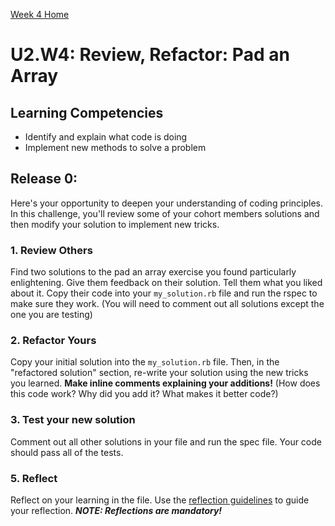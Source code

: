 [Week 4 Home](../../)

# U2.W4: Review, Refactor: Pad an Array

## Learning Competencies
- Identify and explain what code is doing
- Implement new methods to solve a problem

## Release 0:
Here's your opportunity to deepen your understanding of coding principles. In this challenge, you'll review some of your cohort members solutions and then modify your solution to implement new tricks. 

### 1. Review Others
Find two solutions to the pad an array exercise you found particularly enlightening. Give them feedback on their solution. Tell them what you liked about it. 
Copy their code into your `my_solution.rb` file and run the rspec to make sure they work. (You will need to comment out all solutions except the one you are testing)

### 2. Refactor Yours
Copy your initial solution into the `my_solution.rb` file. Then, in the "refactored solution" section, re-write your solution using the new tricks you learned. 
**Make inline comments explaining your additions!** (How does this code work?  Why did you add it? What makes it better code?)  


### 3.  Test your new solution
Comment out all other solutions in your file and run the spec file. Your code should pass all of the tests. 

### 5. Reflect
Reflect on your learning in the file. Use the [reflection guidelines](../week_2/reflection_guidelines.md) to guide your reflection. ***NOTE: Reflections are mandatory!***